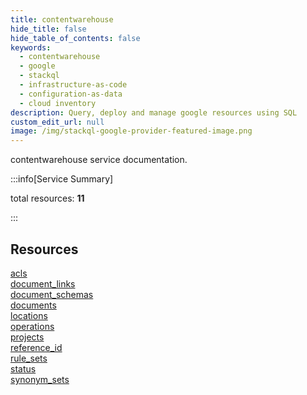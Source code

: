 ```yaml
---
title: contentwarehouse
hide_title: false
hide_table_of_contents: false
keywords:
  - contentwarehouse
  - google
  - stackql
  - infrastructure-as-code
  - configuration-as-data
  - cloud inventory
description: Query, deploy and manage google resources using SQL
custom_edit_url: null
image: /img/stackql-google-provider-featured-image.png
---
```


contentwarehouse service documentation.

:::info[Service Summary]

total resources: __11__  

:::

## Resources
<div class="row">
<div class="providerDocColumn">
<a href="/services/contentwarehouse/acls/">acls</a><br />
<a href="/services/contentwarehouse/document_links/">document_links</a><br />
<a href="/services/contentwarehouse/document_schemas/">document_schemas</a><br />
<a href="/services/contentwarehouse/documents/">documents</a><br />
<a href="/services/contentwarehouse/locations/">locations</a><br />
<a href="/services/contentwarehouse/operations/">operations</a>
</div>
<div class="providerDocColumn">
<a href="/services/contentwarehouse/projects/">projects</a><br />
<a href="/services/contentwarehouse/reference_id/">reference_id</a><br />
<a href="/services/contentwarehouse/rule_sets/">rule_sets</a><br />
<a href="/services/contentwarehouse/status/">status</a><br />
<a href="/services/contentwarehouse/synonym_sets/">synonym_sets</a>
</div>
</div>
